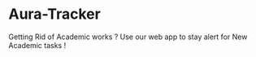 # Aura-Tracker
Getting Rid of Academic works ? Use our web app to stay alert for New Academic tasks !
